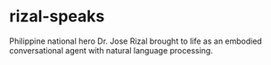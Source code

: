 # rizal-speaks
Philippine national hero Dr. Jose Rizal brought to life as an embodied conversational agent with natural language processing.

